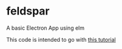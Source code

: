 # feldspar
A basic Electron App using elm

This code is intended to go with [this tutorial](https://medium.com/@ezekeal/building-an-electron-app-with-elm-part-1-boilerplate-3416a730731f#.ib3goggu6)
